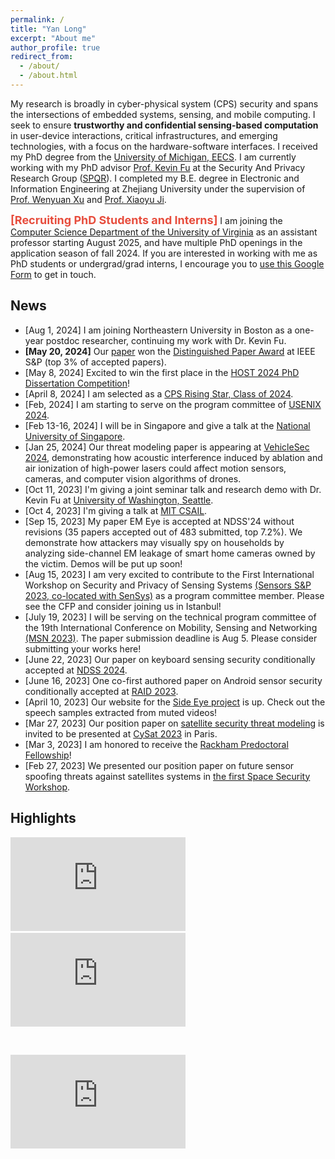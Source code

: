 ```yaml
---
permalink: /
title: "Yan Long"
excerpt: "About me"
author_profile: true
redirect_from: 
  - /about/
  - /about.html
---
```




My research is broadly in cyber-physical system (CPS) security and spans the intersections of embedded systems, sensing, and mobile computing. I seek to ensure **trustworthy and confidential sensing-based computation** in user-device interactions, critical infrastructures, and emerging technologies, with a focus on the hardware-software interfaces. I received my PhD degree from the [University of Michigan, EECS](https://eecs.engin.umich.edu/). I am currently working with my PhD advisor [Prof. Kevin Fu](https://web.eecs.umich.edu/~kevinfu/) at the Security And Privacy Research Group ([SPQR](https://spqrlab1.github.io/)). I completed my B.E. degree in Electronic and Information Engineering at Zhejiang University under the supervision of [Prof. Wenyuan Xu](https://scholar.google.com/citations?user=FCsdj0YAAAAJ&hl=en&oi=ao) and [Prof. Xiaoyu Ji](https://scholar.google.com/citations?user=9D4UYBoAAAAJ&hl=en).  



<span style="color:rgb(231, 76, 60)">__<font size="+1">[Recruiting PhD Students and Interns]</font>__</span> I am joining the [Computer Science Department of the University of Virginia](https://engineering.virginia.edu/department/computer-science) as an assistant professor starting August 2025, and have multiple PhD openings in the application season of fall 2024. If you are interested in working with me as PhD students or undergrad/grad interns, I encourage you to [use this Google Form](https://docs.google.com/forms/d/e/1FAIpQLScxbOr8iBbGeKrfdWzBFqdF-GASDRhi94EGK9xUv4zQso4ioA/viewform?usp=sf_link) to get in touch. 



<!-- with a focus on the following topics: 
* The gaps between existing computation abstractions and actual hardware/software implementations in embedded sensing systems.
* The techniques for using existing sensors to extract extra modalities of signals using data-driven approaches informed by sensor physics.
* The downstream security and privacy problems as well as the new opportunities in biometric data collection and digital forensics.  -->



## News


* [Aug 1, 2024] I am joining Northeastern University in Boston as a one-year postdoc researcher, continuing my work with Dr. Kevin Fu. 
* **[May  20, 2024]** Our [paper](https://yanlong.site/files/oakland24.pdf) won the [Distinguished Paper Award](https://sp2024.ieee-security.org/awards.html) at IEEE S&P (top 3% of accepted papers). 
* [May  8, 2024] Excited to win the first place in the [HOST 2024 PhD Dissertation Competition](http://www.hostsymposium.org/index.php)!
* [April 8, 2024] I am selected as a [CPS Rising Star, Class of 2024](https://risingstars.linklab.virginia.edu/2024/).  
* [Feb, 2024] I am starting to serve on the program committee of [USENIX 2024](https://www.usenix.org/conference/usenixsecurity24). 
* [Feb 13-16, 2024] I will be in Singapore and give a talk at the [National University of Singapore](https://www.comp.nus.edu.sg/cs/). 
* [Jan 25, 2024] Our threat modeling paper is appearing at [VehicleSec 2024](https://www.ndss-symposium.org/ndss2024/co-located-events/vehiclesec/), demonstrating how acoustic interference induced by ablation and air ionization of high-power lasers could affect motion sensors, cameras, and computer vision algorithms of drones. 
* [Oct 11, 2023] I'm giving a joint seminar talk and research demo with Dr. Kevin Fu at [University of Washington, Seattle](https://www.cs.washington.edu/).   
* [Oct 4, 2023] I'm giving a talk at [MIT CSAIL](https://calendar.csail.mit.edu/events/269336).   
* [Sep 15, 2023] My paper EM Eye is accepted at NDSS'24 without revisions (35 papers accepted out of 483 submitted, top 7.2%). We demonstrate how attackers may visually spy on households by analyzing side-channel EM leakage of smart home cameras owned by the victim. Demos will be put up soon!   
* [Aug 15, 2023] I am very excited to contribute to the First International Workshop on Security and Privacy of Sensing Systems [(Sensors S&P 2023, co-located with SenSys)](https://sensorssp.github.io/sensorssp23/) as a program committee member. Please see the CFP and consider joining us in Istanbul!   
* [July 19, 2023] I will be serving on the technical program committee of the 19th International Conference on Mobility, Sensing and Networking [(MSN 2023)](https://ieee-msn.org/2023/). The paper submission deadline is Aug 5. Please consider submitting your works here!  
* [June 22, 2023] Our paper on keyboard sensing security conditionally accepted at [NDSS 2024](https://www.ndss-symposium.org/ndss2024/). 
* [June 16, 2023] One co-first authored paper on Android sensor security conditionally accepted at [RAID 2023](https://raid2023.org/welcome.html). 
* [April 10, 2023] Our website for the [Side Eye project](https://sideeyeattack.github.io/Website/) is up. Check out the speech samples extracted from muted videos! 
* [Mar 27, 2023] Our position paper on [satellite security threat modeling](/files/spacesec23.pdf) is invited to be presented at [CySat 2023](https://cysat.eu/) in Paris.  
* [Mar 3, 2023] I am honored to receive the [Rackham Predoctoral Fellowship](https://ece.engin.umich.edu/stories/yan-long-awarded-predoctoral-fellowship-to-support-research-impacting-secure-communications)! 
* [Feb 27, 2023] We presented our position paper on future sensor spoofing threats against satellites systems in [the first Space Security Workshop](https://www.ndss-symposium.org/ndss-program/spacesec-2023/). 



## Highlights

<iframe width="280" height="150" src="https://www.youtube.com/embed/U7w2jyo62s0" title="YouTube video player" frameborder="0" allow="accelerometer; clipboard-write; encrypted-media; gyroscope; picture-in-picture; web-share" allowfullscreen></iframe>
&nbsp;

<iframe width="280" height="150" src="https://www.youtube.com/embed/zYT-q4dQglU" title="YouTube video player" frameborder="0" allow="accelerometer; clipboard-write; encrypted-media; gyroscope; picture-in-picture; web-share" allowfullscreen></iframe>

&nbsp;

<iframe width="280" height="150" src="https://www.youtube.com/embed/yar8wrLV9s0" title="YouTube video player" frameborder="0" allow="accelerometer;  clipboard-write; encrypted-media; gyroscope; picture-in-picture; web-share" allowfullscreen></iframe>

